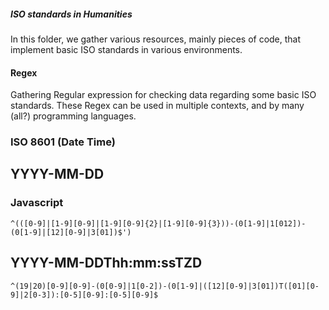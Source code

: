 ##### ISO standards in Humanities

In this folder, we gather various resources, mainly pieces of code, that implement basic ISO standards in various environments.


#### Regex

Gathering Regular expression for checking data regarding some basic ISO standards. These Regex can be used in multiple contexts, and by many (all?) programming languages.

### ISO 8601 (Date Time)

## YYYY-MM-DD
### Javascript
`^(([0-9]|[1-9][0-9]|[1-9][0-9]{2}|[1-9][0-9]{3}))-(0[1-9]|1[012])-(0[1-9]|[12][0-9]|3[01])$')`

## YYYY-MM-DDThh:mm:ssTZD
`^(19|20)[0-9][0-9]-(0[0-9]|1[0-2])-(0[1-9]|([12][0-9]|3[01])T([01][0-9]|2[0-3]):[0-5][0-9]:[0-5][0-9]$`
